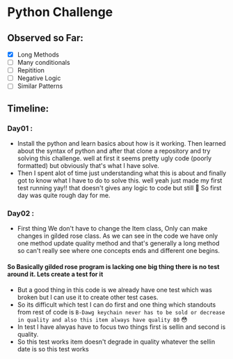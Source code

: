 # Python Challenge 

##  Observed so Far: 

- [x] Long Methods
- [ ] Many conditionals
- [ ] Repitition
- [ ] Negative Logic
- [ ] Similar Patterns

## Timeline:

### Day01 :

- Install the python and learn basics about how is it working. Then learned about the syntax of python and after that clone a repository and try solving this challenge. well at first it seems pretty ugly code (poorly formatted) but obviously that's what I have solve. 
- Then I spent alot of time just understanding what this is about and finally got to know what I have to do to solve this. well yeah just made my first test running yay!! that doesn't gives any logic to code but still 🎉 So first day was quite rough day for me. 

### Day02 :

- First thing We don't have to change the Item class, Only can make changes in gilded rose class. As we can see in the code we have only one method update quality method and that's generally a long method so can't really see where one concepts ends and different one begins.

#### So Basically gilded rose program is lacking one big thing there is no test around it. Lets create a test for it
- But a good thing in this code is we already have one test which was broken but I can use it to create other test cases.
- So its difficult which test I can do first and one thing which standouts from rest of code is ``` B-Dawg keychain never has to be sold or decrease in quality and also this item always have quality 80 ``` 😳 
- In test I have alwyas have to focus two things first is sellin and second is quality.
- So this test works item doesn't degrade in quality whatever the sellin date is so this test works 